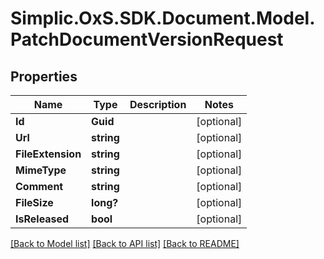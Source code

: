 # Simplic.OxS.SDK.Document.Model.PatchDocumentVersionRequest

## Properties

Name | Type | Description | Notes
------------ | ------------- | ------------- | -------------
**Id** | **Guid** |  | [optional] 
**Url** | **string** |  | [optional] 
**FileExtension** | **string** |  | [optional] 
**MimeType** | **string** |  | [optional] 
**Comment** | **string** |  | [optional] 
**FileSize** | **long?** |  | [optional] 
**IsReleased** | **bool** |  | [optional] 

[[Back to Model list]](../README.md#documentation-for-models) [[Back to API list]](../README.md#documentation-for-api-endpoints) [[Back to README]](../README.md)

